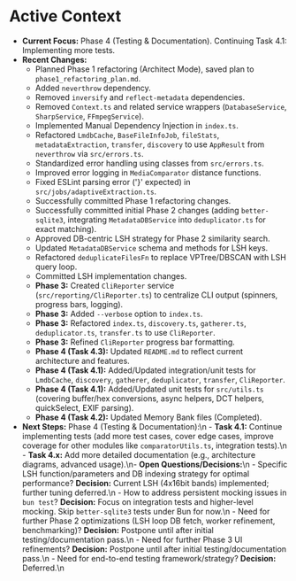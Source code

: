 <!-- Version: 3.3 | Last Updated: 2025-04-06 | Updated By: Cline -->

# Active Context

- **Current Focus:** Phase 4 (Testing & Documentation). Continuing Task 4.1: Implementing more tests.
- **Recent Changes:**
  - Planned Phase 1 refactoring (Architect Mode), saved plan to `phase1_refactoring_plan.md`.
  - Added `neverthrow` dependency.
  - Removed `inversify` and `reflect-metadata` dependencies.
  - Removed `Context.ts` and related service wrappers (`DatabaseService`, `SharpService`, `FFmpegService`).
  - Implemented Manual Dependency Injection in `index.ts`.
  - Refactored `LmdbCache`, `BaseFileInfoJob`, `fileStats`, `metadataExtraction`, `transfer`, `discovery` to use `AppResult` from `neverthrow` via `src/errors.ts`.
  - Standardized error handling using classes from `src/errors.ts`.
  - Improved error logging in `MediaComparator` distance functions.
  - Fixed ESLint parsing error ('}' expected) in `src/jobs/adaptiveExtraction.ts`.
  - Successfully committed Phase 1 refactoring changes.
  - Successfully committed initial Phase 2 changes (adding `better-sqlite3`, integrating `MetadataDBService` into `deduplicator.ts` for exact matching).
  - Approved DB-centric LSH strategy for Phase 2 similarity search.
  - Updated `MetadataDBService` schema and methods for LSH keys.
  - Refactored `deduplicateFilesFn` to replace VPTree/DBSCAN with LSH query loop.
  - Committed LSH implementation changes.
  - **Phase 3:** Created `CliReporter` service (`src/reporting/CliReporter.ts`) to centralize CLI output (spinners, progress bars, logging).
  - **Phase 3:** Added `--verbose` option to `index.ts`.
  - **Phase 3:** Refactored `index.ts`, `discovery.ts`, `gatherer.ts`, `deduplicator.ts`, `transfer.ts` to use `CliReporter`.
  - **Phase 3:** Refined `CliReporter` progress bar formatting.
  - **Phase 4 (Task 4.3):** Updated `README.md` to reflect current architecture and features.
  - **Phase 4 (Task 4.1):** Added/Updated integration/unit tests for `LmdbCache`, `discovery`, `gatherer`, `deduplicator`, `transfer`, `CliReporter`.
  - **Phase 4 (Task 4.1):** Added/Updated unit tests for `src/utils.ts` (covering buffer/hex conversions, async helpers, DCT helpers, quickSelect, EXIF parsing).
  - **Phase 4 (Task 4.2):** Updated Memory Bank files (Completed).
- **Next Steps:** Phase 4 (Testing & Documentation):\n    - **Task 4.1:** Continue implementing tests (add more test cases, cover edge cases, improve coverage for other modules like `comparatorUtils.ts`, integration tests).\n    - **Task 4.x:** Add more detailed documentation (e.g., architecture diagrams, advanced usage).\n- **Open Questions/Decisions:**\n    - Specific LSH function/parameters and DB indexing strategy for optimal performance? **Decision:** Current LSH (4x16bit bands) implemented; further tuning deferred.\n    - How to address persistent mocking issues in `bun test`? **Decision:** Focus on integration tests and higher-level mocking. Skip `better-sqlite3` tests under Bun for now.\n    - Need for further Phase 2 optimizations (LSH loop DB fetch, worker refinement, benchmarking)? **Decision:** Postpone until after initial testing/documentation pass.\n    - Need for further Phase 3 UI refinements? **Decision:** Postpone until after initial testing/documentation pass.\n    - Need for end-to-end testing framework/strategy? **Decision:** Deferred.\n
